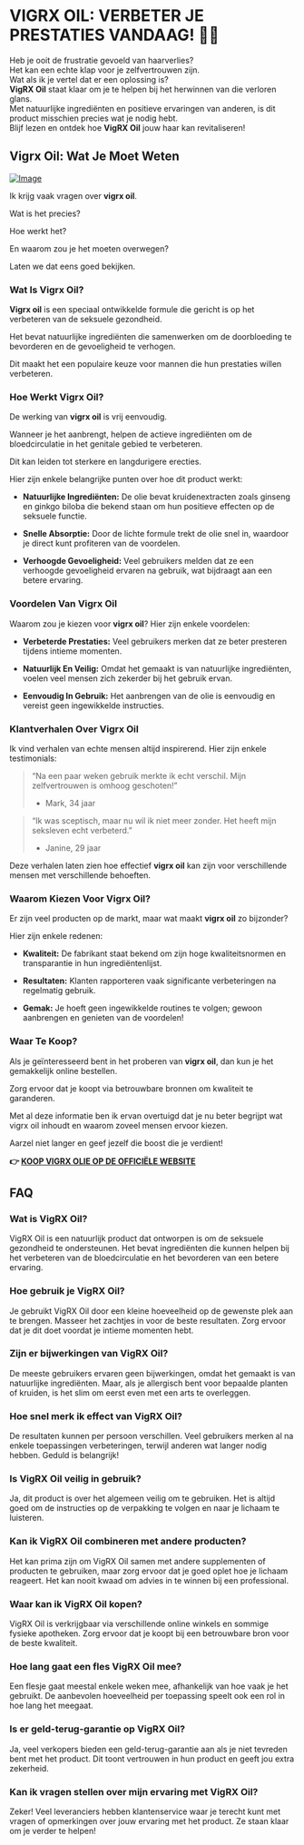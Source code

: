 # VIGRX OIL: VERBETER JE PRESTATIES VANDAAG! 💪✨

Heb je ooit de frustratie gevoeld van haarverlies?  
Het kan een echte klap voor je zelfvertrouwen zijn.  
Wat als ik je vertel dat er een oplossing is?  
**VigRX Oil** staat klaar om je te helpen bij het herwinnen van die verloren glans.  
Met natuurlijke ingrediënten en positieve ervaringen van anderen, is dit product misschien precies wat je nodig hebt.  
Blijf lezen en ontdek hoe **VigRX Oil** jouw haar kan revitaliseren!

## Vigrx Oil: Wat Je Moet Weten

[![Image](https://www2.sellhealth.com/2/vigoiltext2.gif)](https://gchaffi.com/d3WfoMAC)

Ik krijg vaak vragen over **vigrx oil**. 

Wat is het precies? 

Hoe werkt het? 

En waarom zou je het moeten overwegen?

Laten we dat eens goed bekijken.

### Wat Is Vigrx Oil?

**Vigrx oil** is een speciaal ontwikkelde formule die gericht is op het verbeteren van de seksuele gezondheid. 

Het bevat natuurlijke ingrediënten die samenwerken om de doorbloeding te bevorderen en de gevoeligheid te verhogen.

Dit maakt het een populaire keuze voor mannen die hun prestaties willen verbeteren.

### Hoe Werkt Vigrx Oil?

De werking van **vigrx oil** is vrij eenvoudig. 

Wanneer je het aanbrengt, helpen de actieve ingrediënten om de bloedcirculatie in het genitale gebied te verbeteren. 

Dit kan leiden tot sterkere en langdurigere erecties.

Hier zijn enkele belangrijke punten over hoe dit product werkt:

- **Natuurlijke Ingrediënten:** De olie bevat kruidenextracten zoals ginseng en ginkgo biloba die bekend staan om hun positieve effecten op de seksuele functie.
  
- **Snelle Absorptie:** Door de lichte formule trekt de olie snel in, waardoor je direct kunt profiteren van de voordelen.
  
- **Verhoogde Gevoeligheid:** Veel gebruikers melden dat ze een verhoogde gevoeligheid ervaren na gebruik, wat bijdraagt aan een betere ervaring.

### Voordelen Van Vigrx Oil

Waarom zou je kiezen voor **vigrx oil**? Hier zijn enkele voordelen:

- **Verbeterde Prestaties:** Veel gebruikers merken dat ze beter presteren tijdens intieme momenten.
  
- **Natuurlijk En Veilig:** Omdat het gemaakt is van natuurlijke ingrediënten, voelen veel mensen zich zekerder bij het gebruik ervan.
  
- **Eenvoudig In Gebruik:** Het aanbrengen van de olie is eenvoudig en vereist geen ingewikkelde instructies.

### Klantverhalen Over Vigrx Oil

Ik vind verhalen van echte mensen altijd inspirerend. Hier zijn enkele testimonials:

> “Na een paar weken gebruik merkte ik echt verschil. Mijn zelfvertrouwen is omhoog geschoten!” 
> - Mark, 34 jaar

> “Ik was sceptisch, maar nu wil ik niet meer zonder. Het heeft mijn seksleven echt verbeterd.” 
> - Janine, 29 jaar

Deze verhalen laten zien hoe effectief **vigrx oil** kan zijn voor verschillende mensen met verschillende behoeften.

### Waarom Kiezen Voor Vigrx Oil?

Er zijn veel producten op de markt, maar wat maakt **vigrx oil** zo bijzonder? 

Hier zijn enkele redenen:

- **Kwaliteit:** De fabrikant staat bekend om zijn hoge kwaliteitsnormen en transparantie in hun ingrediëntenlijst.
  
- **Resultaten:** Klanten rapporteren vaak significante verbeteringen na regelmatig gebruik.
  
- **Gemak:** Je hoeft geen ingewikkelde routines te volgen; gewoon aanbrengen en genieten van de voordelen!

### Waar Te Koop?

Als je geïnteresseerd bent in het proberen van **vigrx oil**, dan kun je het gemakkelijk online bestellen. 

Zorg ervoor dat je koopt via betrouwbare bronnen om kwaliteit te garanderen.

Met al deze informatie ben ik ervan overtuigd dat je nu beter begrijpt wat vigrx oil inhoudt en waarom zoveel mensen ervoor kiezen. 

Aarzel niet langer en geef jezelf die boost die je verdient!



**👉 [KOOP VIGRX OLIE OP DE OFFICIËLE WEBSITE](https://gchaffi.com/d3WfoMAC)**

## FAQ

### Wat is VigRX Oil?
VigRX Oil is een natuurlijk product dat ontworpen is om de seksuele gezondheid te ondersteunen. Het bevat ingrediënten die kunnen helpen bij het verbeteren van de bloedcirculatie en het bevorderen van een betere ervaring.

### Hoe gebruik je VigRX Oil?
Je gebruikt VigRX Oil door een kleine hoeveelheid op de gewenste plek aan te brengen. Masseer het zachtjes in voor de beste resultaten. Zorg ervoor dat je dit doet voordat je intieme momenten hebt.

### Zijn er bijwerkingen van VigRX Oil?
De meeste gebruikers ervaren geen bijwerkingen, omdat het gemaakt is van natuurlijke ingrediënten. Maar, als je allergisch bent voor bepaalde planten of kruiden, is het slim om eerst even met een arts te overleggen.

### Hoe snel merk ik effect van VigRX Oil?
De resultaten kunnen per persoon verschillen. Veel gebruikers merken al na enkele toepassingen verbeteringen, terwijl anderen wat langer nodig hebben. Geduld is belangrijk!

### Is VigRX Oil veilig in gebruik?
Ja, dit product is over het algemeen veilig om te gebruiken. Het is altijd goed om de instructies op de verpakking te volgen en naar je lichaam te luisteren.

### Kan ik VigRX Oil combineren met andere producten?
Het kan prima zijn om VigRX Oil samen met andere supplementen of producten te gebruiken, maar zorg ervoor dat je goed oplet hoe je lichaam reageert. Het kan nooit kwaad om advies in te winnen bij een professional.

### Waar kan ik VigRX Oil kopen?
VigRX Oil is verkrijgbaar via verschillende online winkels en sommige fysieke apotheken. Zorg ervoor dat je koopt bij een betrouwbare bron voor de beste kwaliteit.

### Hoe lang gaat een fles VigRX Oil mee?
Een flesje gaat meestal enkele weken mee, afhankelijk van hoe vaak je het gebruikt. De aanbevolen hoeveelheid per toepassing speelt ook een rol in hoe lang het meegaat.

### Is er geld-terug-garantie op VigRX Oil?
Ja, veel verkopers bieden een geld-terug-garantie aan als je niet tevreden bent met het product. Dit toont vertrouwen in hun product en geeft jou extra zekerheid.

### Kan ik vragen stellen over mijn ervaring met VigRX Oil?
Zeker! Veel leveranciers hebben klantenservice waar je terecht kunt met vragen of opmerkingen over jouw ervaring met het product. Ze staan klaar om je verder te helpen!